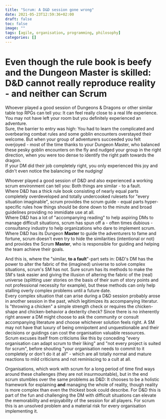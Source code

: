 ```yaml
---
title: "Scrum: A D&D session gone wrong"
date: 2021-05-23T12:59:36+02:00
draft: false
toc: false
image: ""
tags: [agile, organisation, programming, philosophy]
categories: []
---
```


# Even though the rule book is beefy and the Dungeon Master is skilled: D&D cannot really reproduce reality - and neither can Scrum
<!--more-->
Whoever played a good session of Dungeons & Dragons or other similar table top RPGs can tell you: It can feel really close to a real life experience. You may not have left your room but you definitely experienced an adventure.<br />
Sure, the barrier to entry was high: You had to learn the complicated and overbearing combat rules and some goblin encounters overstayed their welcome. But when your group of adventurers succeeded you felt overjoyed - most of the time thanks to your Dungeon Master, who balanced these pesky goblin encounters on the fly and nudged your group in the right direction, when you were too dense to identify the right path towards the dragon.<br />
If your DM did their job completely right, you only experienced this joy and didn't even notice the balancing or the nudging!

Whoever played a good session of D&D and also experienced a working scrum environment can tell you: Both things are similar - to a fault.<br />
Where D&D has a thick rule book consisting of nearly equal parts completely overdeveloped and totally undercooked rulesets for "every situation imaginable", scrum provides the scrum guide - equal parts hyper-specific rules how things should be done down to the minute and broad guidelines providing no immidiate use at all.<br />
Where D&D has a lot of "accompanying reading" to help aspiring DMs to manage difficult situations, scrum has spun off a - often times dubious - consultancy industry to help organizations who dare to implement scrum.<br />
Where D&D has its Dungeon **Master** to guide the adventurers to fame and fortune, scrum doesn't even try to hide the similarities (intentional or not) and provides the Scrum **Master**, who is responsible for guiding and helping the team achieve their goals.

And this is, where the "similar, **to a fault**"-part sets in: D&D's DM has the power to alter the fabric of the (imagined) universe to solve complex situations, scrum's SM has not. Sure scrum has its methods to make the SM's task easier and giving the illusion of altering the fabric of the (real) universe (splitting user stories on the basis of their sum of story points and not professional necessity for example), but these methods can only help stalling overly complex problems until a future date.<br />
Every complex situation that can arise during a D&D session probably arose in another session in the past, which legitimizes its accompanying literatur. Is "throwing a chicken" a simple strength check or requires the chicken-shape and chicken-behavior a dexterity check? Since there is no inherently right answer a DM might choose to ask the community or consult accompanying literature and choose whichever solution feels right. A SM may not have that luxury of being omnipotent and unquestionable and their decisions or guidings can cost the organisation valuable ressources.<br />
Scrum excuses itself from criticisms like this by conceding "every organisation can adapt scrum to their liking" and "not every project is suited for scrum", before shouting "your organisation needs to commit to it completely or don't do it at all" - which are all totally normal and mature reactions to mild criticisms and not reminiscing to a cult at all.

Organisations, which work with scrum for a long period of time find ways around these challenges (they are not insurmountable), but in the end scrum stumbles over the same problems as D&D: It chooses to be a holistic framework for explaining **and** managing the whole of reality, though reality is more complex than even the thickest book could describe. For D&D this is part of the fun and challenging the DM with difficult situations can elevate the memorability and enjoyability of the session for all players. For scrum this is an unsolved problem and a material risk for every organisation implementing it.
